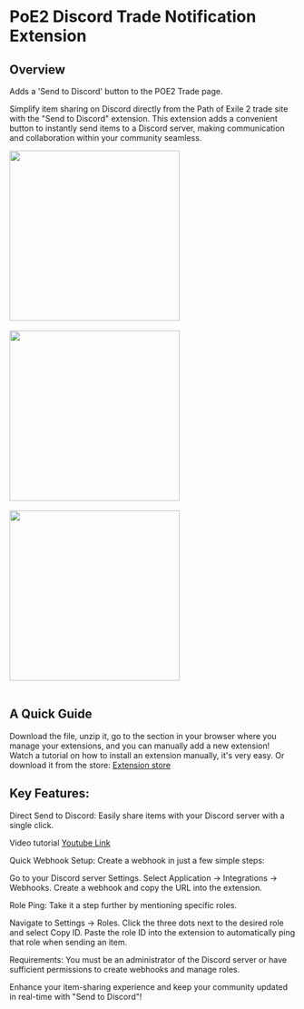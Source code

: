 ﻿# PoE2 Discord Trade Notification Extension

## Overview
Adds a 'Send to Discord' button to the POE2 Trade page.


Simplify item sharing on Discord directly from the Path of Exile 2 trade site with the "Send to Discord" extension. This extension adds a convenient button to instantly send items to a Discord server, making communication and collaboration within your community seamless.
 
<img src="https://github.com/LorenzoDv/poe2-trade-discord-notification/blob/main/img/1.png" width = "300"> <br/><br/>
<img src="https://github.com/LorenzoDv/poe2-trade-discord-notification/blob/main/img/4.png" width = "300"> <br/><br/>
<img src="https://github.com/LorenzoDv/poe2-trade-discord-notification/blob/main/img/5.PNG" width = "300"> <br/><br/>

## A Quick Guide

Download the file, unzip it, go to the section in your browser where you manage your extensions, and you can manually add a new extension! Watch a tutorial on how to install an extension manually, it's very easy.
Or download it from the store: <a href="https://chromewebstore.google.com/detail/poe2-trade-notification-d/nhoepgdimjnhkmcboffifdgofjaliill?hl=en&utm_source=ext_sidebar">Extension store</a>


## Key Features:
Direct Send to Discord: Easily share items with your Discord server with a single click.

Video tutorial <a href="https://www.youtube.com/watch?v=rHpdKz_KHyw">Youtube Link</a>

Quick Webhook Setup: Create a webhook in just a few simple steps:

Go to your Discord server Settings.
Select Application -> Integrations -> Webhooks.
Create a webhook and copy the URL into the extension.

Role Ping: Take it a step further by mentioning specific roles.

Navigate to Settings -> Roles.
Click the three dots next to the desired role and select Copy ID.
Paste the role ID into the extension to automatically ping that role when sending an item.

Requirements:
You must be an administrator of the Discord server or have sufficient permissions to create webhooks and manage roles.

Enhance your item-sharing experience and keep your community updated in real-time with "Send to Discord"!
